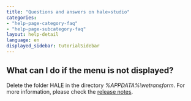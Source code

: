 ```yaml
---
title: "Questions and answers on hale»studio"
categories:
- "help-page-category-faq"
- "help-page-subcategory-faq"
layout: help-detail
language: en
displayed_sidebar: tutorialSidebar
---
```


<h2>What can I do if the menu is not displayed?</h2>

Delete the folder HALE in the directory <i>%APPDATA%\wetransform</i>. 
For more information, please check the <a target="_blank" href="https://github.com/halestudio/hale/releases">release notes</a>.

